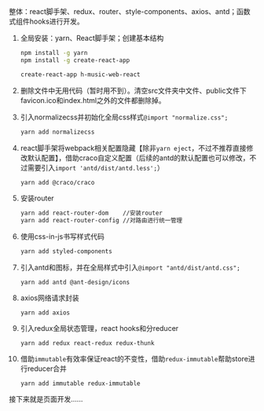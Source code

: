 整体：react脚手架、redux、router、style-components、axios、antd；函数式组件hooks进行开发。

1. 全局安装：yarn、React脚手架；创建基本结构

   ```bash
   npm install -g yarn
   npm install -g create-react-app
   
   create-react-app h-music-web-react
   ```

2. 删除文件中无用代码（暂时用不到）。清空src文件夹中文件、public文件下favicon.ico和index.html之外的文件都删除掉。

3. 引入normalizecss并初始化全局css样式`@import "normalize.css";`

   ```bash
   yarn add normalizecss
   ```

4. react脚手架将webpack相关配置隐藏【除非`yarn eject`，不过不推荐直接修改默认配置】，借助craco自定义配置（后续的antd的默认配置也可以修改，不过需要引入`import 'antd/dist/antd.less';`）

   ```bash
   yarn add @craco/craco
   ```

5. 安装router

   ```bash
   yarn add react-router-dom	//安装router
   yarn add react-router-config	//对路由进行统一管理
   ```

6. 使用css-in-js书写样式代码

   ```bash
   yarn add styled-components
   ```

7. 引入antd和图标，并在全局样式中引入`@import "antd/dist/antd.css";`

   ```
   yarn add antd @ant-design/icons
   ```

8. axios网络请求封装

   ```
   yarn add axios
   ```

9. 引入redux全局状态管理，react hooks和分reducer

   ```
   yarn add redux react-redux redux-thunk
   ```

10. 借助`immutable`有效率保证react的不变性，借助`redux-immutable`帮助store进行reducer合并

    ```
    yarn add immutable redux-immutable
    ```

接下来就是页面开发......
